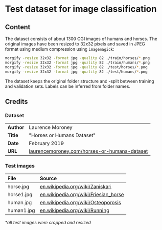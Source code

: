 # Test dataset for image classification

## Content

The dataset consists of about 1300 CGI images of humans and horses.
The original images have been resized to 32x32 pixels and saved in
JPEG format using medium compression using `imagemagick`:

```sh
morgify -resize 32x32 -format jpg -quality 82 ./train/horses/*.png
morgify -resize 32x32 -format jpg -quality 82 ./train/humans/*.png
morgify -resize 32x32 -format jpg -quality 82 ./test/horses/*.png
morgify -resize 32x32 -format jpg -quality 82 ./test/humans/*.png
```

The dataset keeps the original folder structure and -split between
training and validation sets. Labels can be inferred from folder names.

## Credits

### Dataset

|     |      |
| --- | :--- |
| **Author** | Laurence Moroney                                    |
| **Title**  | "Horses or Humans Dataset"                          |
| **Date**   | February 2019                                       |
| **URL**    | [laurencemoroney.com/horses-or-humans-dataset](http://laurencemoroney.com/horses-or-humans-dataset) |

### Test images

| File | Source |
| :--  | :--    |
| horse.jpg     | [en.wikipedia.org/wiki/Zaniskari](https://en.wikipedia.org/wiki/Zaniskari#/media/File:Zaniskari_Horse_in_Ladhak,_Jammu_and_kashmir.jpg) |
| horse1.jpg    | [en.wikipedia.org/wiki/Friesian_horse](https://en.wikipedia.org/wiki/Friesian_horse#/media/File:Friesian_Stallion.jpg) |
| human.jpg     | [en.wikipedia.org/wiki/Osteoporosis](https://en.wikipedia.org/wiki/Osteoporosis#/media/File:OsteoCutout.png) |
| human1.jpg    | [en.wikipedia.org/wiki/Running](https://en.wikipedia.org/wiki/Running#/media/File:How_to_achieve_your_weight_loss_goals.jpg) |

**all test images were cropped and resized*
